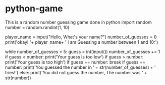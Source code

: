 # python-game
This is a random number guessing game done in python 
import random
number = random.randint(1, 10)

player_name = input("Hello, What's your name?")
number_of_guesses = 0
print('okay! '+ player_name+ ' I am Guessing a number between 1 and 10:')

while number_of_guesses < 5:
    guess = int(input())
    number_of_guesses += 1
    if guess < number:
        print('Your guess is too low')
    if guess > number:
        print('Your guess is too high')
    if guess == number:
        break
if guess == number:
    print('You guessed the number in ' + str(number_of_guesses) + ' tries!')
else:
    print('You did not guess the number, The number was ' + str(number))

